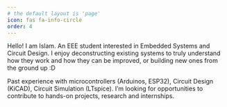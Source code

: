 ```yaml
---
# the default layout is 'page'
icon: fas fa-info-circle
order: 4
---
```


Hello! I am Islam. An EEE student interested in Embedded Systems and Circuit Design. I enjoy deconstructing existing systems to truly understand how they work and how they can be improved, or building new ones from the ground up :D

Past experience with microcontrollers (Arduinos, ESP32), Circuit Design (KiCAD), Circuit Simulation (LTspice). I’m looking for opportunities to contribute to hands-on projects, research and internships.
